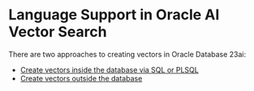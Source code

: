 # Language Support in Oracle AI Vector Search

There are two approaches to creating vectors in Oracle Database 23ai:
- [Create vectors inside the database via SQL or PLSQL](Vector%20Support%20via%20SQL%20or%20PLSQL.md)
- [Create vectors outside the database](Vector%20Support%20Outside%20the%20Oracle%20Database.md)
